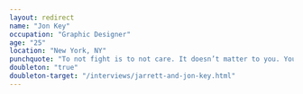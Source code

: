 ```yaml
---
layout: redirect
name: "Jon Key"
occupation: "Graphic Designer"
age: "25"
location: "New York, NY"
punchquote: "To not fight is to not care. It doesn’t matter to you. You’re giving up."
doubleton: "true"
doubleton-target: "/interviews/jarrett-and-jon-key.html"
---
```

